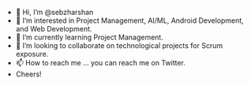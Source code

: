 - 👋 Hi, I’m @sebzharshan
- 👀 I’m interested in Project Management, AI/ML, Android Development, and Web Development. 
- 🌱 I’m currently learning Project Management.
- 💞️ I’m looking to collaborate on technological projects for Scrum exposure. 
- 📫 How to reach me ... you can reach me on Twitter. 
- Cheers!

<!---
sebzharshan/sebzharshan is a ✨ special ✨ repository because its `README.md` (this file) appears on your GitHub profile.
You can click the Preview link to take a look at your changes.
--->

